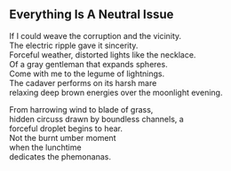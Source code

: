 Everything Is A Neutral Issue
-----------------------------
If I could weave the corruption and the vicinity.  
The electric ripple gave it sincerity.  
Forceful weather, distorted lights like the necklace.  
Of a gray gentleman that expands spheres.  
Come with me to the legume of lightnings.  
The cadaver performs on its harsh mare  
relaxing deep brown energies over the moonlight evening.  
  
From harrowing wind to blade of grass,  
hidden circuss drawn by boundless channels, a  
forceful droplet begins to hear.  
Not the burnt umber moment  
when the lunchtime  
dedicates the phemonanas.  
